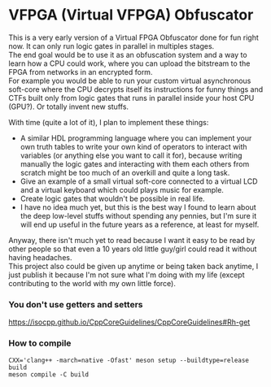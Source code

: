 # VFPGA (Virtual VFPGA) Obfuscator

This is a very early version of a Virtual FPGA Obfuscator done for fun right now. It can only run logic gates in parallel in multiples stages.  
The end goal would be to use it as an obfuscation system and a way to learn how a CPU could work, where you can upload the bitstream to the FPGA from networks in an encrypted form.  
For example you would be able to run your custom virtual asynchronous soft-core where the CPU decrypts itself its instructions for funny things and CTFs built only from logic gates that runs in parallel inside your host CPU (GPU?). Or totally invent new stuffs.   

With time (quite a lot of it), I plan to implement these things:
-  A similar HDL programming language where you can implement your own truth tables to write your own kind of operators to interact with variables (or anything else you want to call it for), because writing manually the logic gates and interacting with them each others from scratch might be too much of an overkill and quite a long task.
- Give an example of a small virtual soft-core connected to a virtual LCD and a virtual keyboard which could plays music for example.
- Create logic gates that wouldn't be possible in real life.
- I have no idea much yet, but this is the best way I found to learn about the deep low-level stuffs without spending any pennies, but I'm sure it will end up useful in the future years as a reference, at least for myself.

Anyway, there isn't much yet to read because I want it easy to be read by other people so that even a 10 years old little guy/girl could read it without having headaches.  
This project also could be given up anytime or being taken back anytime, I just publish it because I'm not sure what I'm doing with my life (except contributing to the world with my own little force).

### You don't use getters and setters
https://isocpp.github.io/CppCoreGuidelines/CppCoreGuidelines#Rh-get

### How to compile
```
CXX='clang++ -march=native -Ofast' meson setup --buildtype=release build
meson compile -C build
```
